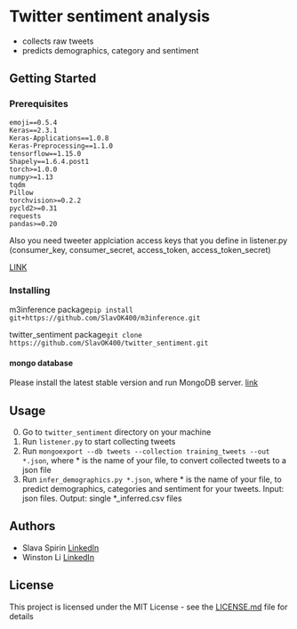 # Twitter sentiment analysis
* collects raw tweets
* predicts demographics, category and sentiment

## Getting Started
### Prerequisites
```
emoji==0.5.4
Keras==2.3.1
Keras-Applications==1.0.8
Keras-Preprocessing==1.1.0
tensorflow==1.15.0
Shapely==1.6.4.post1
torch>=1.0.0
numpy>=1.13
tqdm
Pillow
torchvision>=0.2.2
pycld2>=0.31
requests
pandas>=0.20
```
Also you need tweeter applciation access keys that you define in listener.py (consumer_key, consumer_secret, access_token, access_token_secret)

[LINK](https://developer.twitter.com/en/docs/basics/authentication/oauth-1-0a)

### Installing
m3inference package`pip install git+https://github.com/SlavOK400/m3inference.git`

twitter_sentiment package`git clone https://github.com/SlavOK400/twitter_sentiment.git`

#### mongo database
Please install the latest stable version and run MongoDB server. [link](https://docs.mongodb.com/v3.2/administration/install-on-linux/)

## Usage
0. Go to `twitter_sentiment` directory on your machine
1. Run `listener.py` to start collecting tweets
2. Run `mongoexport --db tweets --collection training_tweets --out *.json`, where * is the name of your file, to convert collected tweets to a json file
3. Run `infer_demographics.py *.json`, where * is the name of your file, to predict demographics, categories and sentiment for your tweets. Input: json files. Output: single *_inferred.csv files

## Authors
* Slava Spirin [LinkedIn](https://www.linkedin.com/in/slava-spirin/)
* Winston Li [LinkedIn](https://www.linkedin.com/in/winstonl/)

## License
This project is licensed under the MIT License - see the [LICENSE.md](LICENSE.md) file for details
